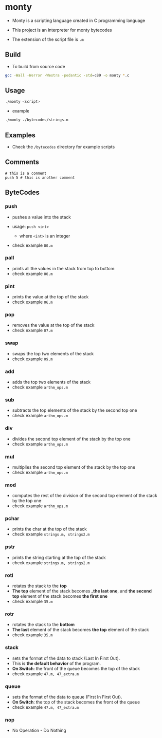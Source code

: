 # monty

- Monty is a scripting language created in C programming language

- This project is an interpreter for monty bytecodes

- The extension of the script file is `.m`

## Build

- To build from source code

```sh
gcc -Wall -Werror -Wextra -pedantic -std=c89 -o monty *.c
```

## Usage

```bash
./monty <script>
```

- example

```bash
./monty ./bytecodes/strings.m
```

## Examples

- Check the `/bytecodes` directory for example scripts

## Comments

```
# this is a comment
push 5 # this is another comment
```

## ByteCodes

### push

- pushes a value into the stack

- usage: `push <int>`
    - where `<int>` is an integer
- check example `00.m`

### pall

- prints all the values in the stack from top to bottom
- check example `00.m`

### pint

- prints the value at the top of the stack
- check example `06.m`

### pop

- removes the value at the top of the stack
- check example `07.m`

### swap

- swaps the top two elements of the stack
- check example `09.m`

### add

- adds the top two elements of the stack
- check example `arthm_ops.m`

### sub

- subtracts the top elements of the stack by the second top one
- check example `arthm_ops.m`

### div

- divides the second top element of the stack by the top one
- check example `arthm_ops.m`

### mul

- multiplies the second top element of the stack by the top one
- check example `arthm_ops.m`

### mod

- computes the rest of the division of the second top element of the stack by
the top one
- check example `arthm_ops.m`

### pchar

- prints the char at the top of the stack
- check example `strings.m, strings2.m`

### pstr

- prints the string starting at the top of the stack
- check example `strings.m, strings2.m`

### rotl

- rotates the stack to the __top__
- __The top__ element of the stack becomes ___the last one__,
and __the second top__ element of the stack becomes __the first one__
- check example `35.m`

### rotr

- rotates the stack to the __bottom__
- __The last__ element of the stack becomes __the top__ element of the stack
- check example `35.m`

### stack

- sets the format of the data to stack (Last In First Out).
- This is __the default behavior__ of the program.
- __On Switch__: the front of the queue becomes the top of the stack
- check example `47.m, 47_extra.m`

### queue

- sets the format of the data to queue (First In First Out).
- __On Switch__: the top of the stack becomes the front of the queue
- check example `47.m, 47_extra.m`

### nop

- No Operation - Do Nothing
